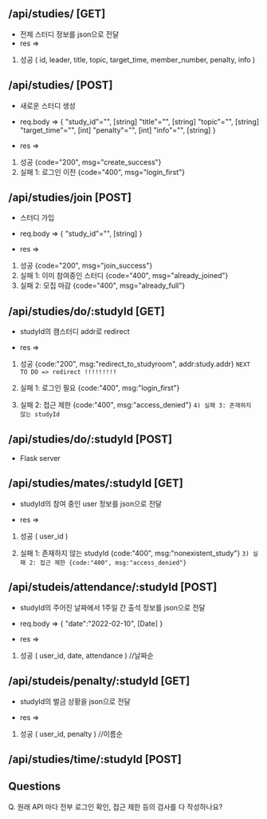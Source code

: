 ## /api/studies/ [GET]
- 전체 스터디 정보를 json으로 전달
- res =>
1) 성공
( id, leader, title, topic, target_time, member_number, penalty, info )

## /api/studies/ [POST]
- 새로운 스터디 생성
- req.body => 
{
    "study_id"="", [string]
    "title"="", [string]
    "topic"="", [string]
    "target_time"="", [int]
    "penalty"="", [int]
    "info"="", [string]
}

- res =>
1) 성공 {code="200", msg="create_success"}
2) 실패 1: 로그인 이전 {code="400", msg="login_first"}

## /api/studies/join [POST]
- 스터디 가입
- req.body => 
{
    "study_id"="", [string]
}

- res =>
1) 성공 {code="200", msg="join_success"}
2) 실패 1: 이미 참여중인 스터디 {code="400", msg="already_joined"}
3) 실패 2: 모집 마감 {code="400", msg="already_full"}

## /api/studies/do/:studyId [GET]
- studyId의 캠스터디 addr로 redirect

- res =>
1) 성공
{code:"200", msg:"redirect_to_studyroom", addr:study.addr}
`NEXT TO DO => redirect !!!!!!!!!`

2) 실패 1: 로그인 필요 {code:"400", msg:"login_first"}
3) 실패 2: 접근 제한 {code:"400", msg:"access_denied"}
`4) 실패 3: 존재하지 않는 studyId` 

## /api/studies/do/:studyId [POST]
- Flask server

## /api/studies/mates/:studyId [GET]
- studyId의 참여 중인 user 정보를 json으로 전달

- res =>
1) 성공
( user_id )

2) 실패 1: 존재하지 않는 studyId {code:"400", msg:"nonexistent_study"}
`3) 실패 2: 접근 제한 {code:"400", msg:"access_denied"}`

## /api/studeis/attendance/:studyId [POST]
- studyId의 주어진 날짜에서 1주일 간 출석 정보를 json으로 전달

- req.body => 
{
    "date":"2022-02-10", [Date]
}
- res =>
1) 성공
( user_id, date, attendance ) //날짜순

## /api/studeis/penalty/:studyId [GET]
- studyId의 벌금 상황을 json으로 전달

- res =>
1) 성공
( user_id, penalty ) //이름순

## /api/studies/time/:studyId [POST]


## Questions
Q. 원래 API 마다 전부 로그인 확인, 접근 제한 등의 검사를 다 작성하나요?
